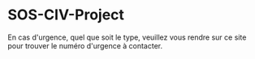 # SOS-CIV-Project
En cas d'urgence, quel que soit le type, veuillez vous rendre sur ce site pour trouver le numéro d'urgence à contacter.
